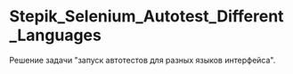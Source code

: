 # Stepik_Selenium_Autotest_Different_Languages
Решение задачи "запуск автотестов для разных языков интерфейса".
